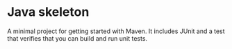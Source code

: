 # Java skeleton

A minimal project for getting started with Maven. It includes JUnit and a test that verifies that you can build and run unit tests.
